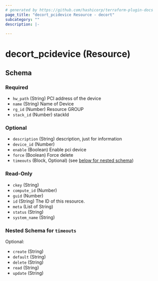 ```yaml
---
# generated by https://github.com/hashicorp/terraform-plugin-docs
page_title: "decort_pcidevice Resource - decort"
subcategory: ""
description: |-
  
---
```


# decort_pcidevice (Resource)





<!-- schema generated by tfplugindocs -->
## Schema

### Required

- `hw_path` (String) PCI address of the device
- `name` (String) Name of Device
- `rg_id` (Number) Resource GROUP
- `stack_id` (Number) stackId

### Optional

- `description` (String) description, just for information
- `device_id` (Number)
- `enable` (Boolean) Enable pci device
- `force` (Boolean) Force delete
- `timeouts` (Block, Optional) (see [below for nested schema](#nestedblock--timeouts))

### Read-Only

- `ckey` (String)
- `compute_id` (Number)
- `guid` (Number)
- `id` (String) The ID of this resource.
- `meta` (List of String)
- `status` (String)
- `system_name` (String)

<a id="nestedblock--timeouts"></a>
### Nested Schema for `timeouts`

Optional:

- `create` (String)
- `default` (String)
- `delete` (String)
- `read` (String)
- `update` (String)


